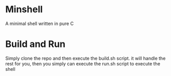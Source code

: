 # Minshell
A minimal shell written in pure C

# Build and Run 
Simply clone the repo and then execute the build.sh script. it will handle the rest for you, then you simply can execute the run.sh script to execute the shell

